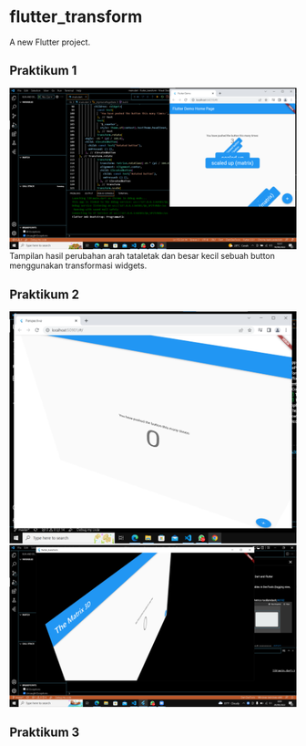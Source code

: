 # flutter_transform

A new Flutter project.

## Praktikum 1

![Screenshoot hello_world](images/hasil1.png)
Tampilan hasil perubahan arah tataletak dan besar kecil sebuah button menggunakan transformasi widgets.

## Praktikum 2
![Screenshoot hello_world](images/hasil3.png)
![Screenshoot hello_world](images/hasil2.png)

## Praktikum 3


